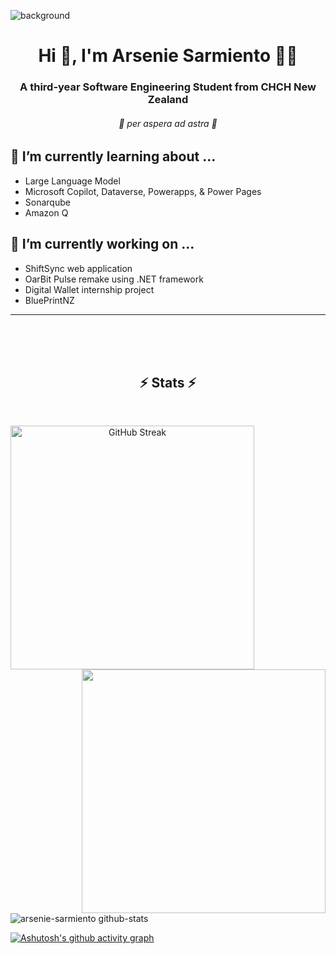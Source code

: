 ![background](https://github.com/user-attachments/assets/74f81674-d5b4-44dc-abf5-6f590c41bc71)
<h1 align="center">Hi 👋, I'm Arsenie Sarmiento 🧙‍♂️</h1>
<h3 align="center">A third-year Software Engineering Student from CHCH New Zealand</h3>
<!-- <h6 align="center">
  Animator | Coder | Cinephile | Cyclist | Casual | Fragment Writer | Theatre Kid    
</h6>
 -->
 <h6 align="center">
  🌟 per aspera ad astra 🌟
 </h6>

## 🌱 I’m currently learning about ...
- Large Language Model
- Microsoft Copilot, Dataverse, Powerapps, & Power Pages
- Sonarqube
- Amazon Q
  
## 🔭 I’m currently working on ...
- ShiftSync web application
- OarBit Pulse remake using .NET framework
- Digital Wallet internship project
- BluePrintNZ

---
<!-- 
<table align="center" >
  <tr>
    <td align="center"><a href="https://angular.io" target="_blank"><img src="https://angular.io/assets/images/logos/angular/angular.svg" alt="angular" width="40" height="40"/></a></td>
    <td align="center"><a href="https://www.gnu.org/software/bash/" target="_blank"><img src="https://www.vectorlogo.zone/logos/gnu_bash/gnu_bash-icon.svg" alt="bash" width="40" height="40"/></a></td>
    <td align="center"><a href="https://www.blender.org/" target="_blank"><img src="https://download.blender.org/branding/community/blender_community_badge_white.svg" alt="blender" width="40" height="40"/></a></td>
    <td align="center"><a href="https://www.w3schools.com/css/" target="_blank"><img src="https://raw.githubusercontent.com/devicons/devicon/master/icons/css3/css3-original-wordmark.svg" alt="css3" width="40" height="40"/></a></td>
    <td align="center"><a href="https://www.figma.com/" target="_blank"><img src="https://www.vectorlogo.zone/logos/figma/figma-icon.svg" alt="figma" width="40" height="40"/></a></td>
    <td align="center"><a href="https://firebase.google.com/" target="_blank"><img src="https://www.vectorlogo.zone/logos/firebase/firebase-icon.svg" alt="firebase" width="40" height="40"/></a></td>
  </tr>
  <tr>
    <td align="center"><a href="https://cloud.google.com" target="_blank"><img src="https://www.vectorlogo.zone/logos/google_cloud/google_cloud-icon.svg" alt="gcp" width="40" height="40"/></a></td>
    <td align="center"><a href="https://git-scm.com/" target="_blank"><img src="https://www.vectorlogo.zone/logos/git-scm/git-scm-icon.svg" alt="git" width="40" height="40"/></a></td>
    <td align="center"><a href="https://www.w3.org/html/" target="_blank"><img src="https://raw.githubusercontent.com/devicons/devicon/master/icons/html5/html5-original-wordmark.svg" alt="html5" width="40" height="40"/></a></td>
    <td align="center"><a href="https://www.adobe.com/in/products/illustrator.html" target="_blank"><img src="https://www.vectorlogo.zone/logos/adobe_illustrator/adobe_illustrator-icon.svg" alt="illustrator" width="40" height="40"/></a></td>
    <td align="center"><a href="https://ionicframework.com" target="_blank"><img src="https://upload.wikimedia.org/wikipedia/commons/d/d1/Ionic_Logo.svg" alt="ionic" width="40" height="40"/></a></td>
    <td align="center"><a href="https://developer.mozilla.org/en-US/docs/Web/JavaScript" target="_blank"><img src="https://raw.githubusercontent.com/devicons/devicon/master/icons/javascript/javascript-original.svg" alt="javascript" width="40" height="40"/></a></td>
  </tr>
  <tr>
    <td align="center"><a href="https://www.linux.org/" target="_blank"><img src="https://raw.githubusercontent.com/devicons/devicon/master/icons/linux/linux-original.svg" alt="linux" width="40" height="40"/></a></td>
    <td align="center"><a href="https://www.mongodb.com/" target="_blank"><img src="https://raw.githubusercontent.com/devicons/devicon/master/icons/mongodb/mongodb-original-wordmark.svg" alt="mongodb" width="40" height="40"/></a></td>
    <td align="center"><a href="https://www.mysql.com/" target="_blank"><img src="https://raw.githubusercontent.com/devicons/devicon/master/icons/mysql/mysql-original-wordmark.svg" alt="mysql" width="40" height="40"/></a></td>
    <td align="center"><a href="https://nodejs.org" target="_blank"><img src="https://raw.githubusercontent.com/devicons/devicon/master/icons/nodejs/nodejs-original-wordmark.svg" alt="nodejs" width="40" height="40"/></a></td>
    <td align="center"><a href="https://www.photoshop.com/en" target="_blank"><img src="https://raw.githubusercontent.com/devicons/devicon/master/icons/photoshop/photoshop-line.svg" alt="photoshop" width="40" height="40"/></a></td>
    <td align="center"><a href="https://postman.com" target="_blank"><img src="https://www.vectorlogo.zone/logos/getpostman/getpostman-icon.svg" alt="postman" width="40" height="40"/></a></td>
  </tr>
  <tr>
    <td align="center"><a href="https://reactjs.org/" target="_blank"><img src="https://raw.githubusercontent.com/devicons/devicon/master/icons/react/react-original-wordmark.svg" alt="react" width="40" height="40"/></a></td>
    <td align="center"><a href="https://sass-lang.com" target="_blank"><img src="https://raw.githubusercontent.com/devicons/devicon/master/icons/sass/sass-original.svg" alt="sass" width="40" height="40"/></a></td>
    <td align="center"><a href="https://www.sketch.com/" target="_blank"><img src="https://www.vectorlogo.zone/logos/sketchapp/sketchapp-icon.svg" alt="sketch" width="40" height="40"/></a></td>
    <td align="center"><a href="https://www.typescriptlang.org/" target="_blank"><img src="https://raw.githubusercontent.com/devicons/devicon/master/icons/typescript/typescript-original.svg" alt="typescript" width="40" height="40"/></a></td>
    <td align="center"><a href="https://www.adobe.com/products/xd.html" target="_blank"><img src="https://upload.wikimedia.org/wikipedia/commons/c/c2/Adobe_XD_CC_icon.svg" alt="xd" width="40" height="40"/></a></td>
  </tr>
</table>
-->
<br>
<!-- <h3 align="center">Connect with me:</h3>
<p align="center">
<a href="https://codepen.io/efeele" target="_blank"><img align="center" src="https://raw.githubusercontent.com/rahuldkjain/github-profile-readme-generator/master/src/images/icons/Social/codepen.svg" alt="efeele" height="30" width="40" /></a>
<a href="https://instagram.com/efeele.dev" target="_blank"><img align="center" src="https://raw.githubusercontent.com/rahuldkjain/github-profile-readme-generator/master/src/images/icons/Social/instagram.svg" alt="efeele.dev" height="30" width="40" /></a>
<a href="https://www.youtube.com/c/efeeledev" target="_bblank"><img align="center" src="https://raw.githubusercontent.com/rahuldkjain/github-profile-readme-generator/master/src/images/icons/Social/youtube.svg" alt="efeeledev" height="30" width="40" /></a>
 -->
<br>
<br>
<h2 align="center">⚡ Stats ⚡</h2>
<br>
<p align=center >
  <div align=center>
    <a href="https://git.io/streak-stats">
      <img align="left" width=390 src="https://github-readme-streak-stats-amber-two.vercel.app?user=arsenie-sarmiento&count_private=true&theme=react&dates=EBEBEB6D&&border_radius=25&exclude_days=Sun%2CSat&border=AC7BF9&fire=78ECFD&ring=AC7BF9&currStreakLabel=78ECFD&currStreakNum=E8E8E8&background=26272D&stroke=78ECFD&excludeDaysLabel=26272D&include_all_commits=true" alt="GitHub Streak" />
    </a>
    <a href="https://github.com/anuraghazra/github-readme-stats" title="Go to Source">
      <img align="right" width=390 src="https://github-readme-stats-fernando-lopezs-projects-3f43787d.vercel.app/api?username=arsenie-sarmiento&count_private=true&show_icons=true&theme=react&border_color=60B2BF&hide_border=false&border_radius=25&title_color=78ECFD&icon_color=AC7BF9&bg_color=26272D&include_all_commits=true" />
    </a>
  </div>
  <br><br><br><br><br><br><br><br><br>
 </p>

![arsenie-sarmiento github-stats](https://stats.dooboo.io/api/github-stats-advanced?login=arsenie-sarmiento&count_private=true)

[![Ashutosh's github activity graph](https://github-readme-activity-graph.vercel.app/graph?username=arsenie-sarmiento&bg_color=26272D&title_color=FFFFFF&color=77EBFC&line=77EBFC&point=AE7BFA&area_color=FAACFF&area=true&radius=16&hide_border=true)](https://github.com/ashutosh00710/github-readme-activity-graph)

<!-- 
## 🔍 I'm continuously exploring about these tools ...

### 📱 Programming Languages & Frameworks
- Frontend: JavaScript, TypeScript, React, HTML5, CSS, Bootstrap, SASS
- Backend: Python, C#, Flask, Node.js, Express
- Mobile: React Native, Flutter (if applicable)
|    |    |
|:--:|:--:|
---
<table>
  <tr>
    <td><img src="https://cdn.jsdelivr.net/gh/devicons/devicon/icons/html5/html5-original.svg" width="20" height="20"/></td>
    <td><img src="https://cdn.jsdelivr.net/gh/devicons/devicon/icons/python/python-original.svg" width="20" height="20"/></td>
    <td><img src="https://cdn.jsdelivr.net/gh/devicons/devicon/icons/javascript/javascript-original.svg" width="20" height="20"/></td>
    <td><img src="https://cdn.jsdelivr.net/gh/devicons/devicon/icons/typescript/typescript-original.svg" width="20" height="20"/></td>
    <td><img src="https://cdn.jsdelivr.net/gh/devicons/devicon/icons/bootstrap/bootstrap-original.svg" width="20" height="20"/></td>
    <td><img src="https://cdn.jsdelivr.net/gh/devicons/devicon/icons/csharp/csharp-original.svg" width="20" height="20"/></td>
    <td><img src="https://cdn.jsdelivr.net/gh/devicons/devicon/icons/react/react-original.svg" width="20" height="20"/></td>
  </tr>
</table>

### 🛠 Tools & Technologies
- Version Control: Git, GitHub, GitLab
- CI/CD: Jenkins, CircleCI, Travis CI
- Containerization: Docker, Kubernetes
- Build Tools: Webpack, Babel, NPM, Yarn
|    |    |
|:--:|:--:|
---


### 🗃️ Database Management
- Relational Databases: MySQL, MariaDB, PostgreSQL
- NoSQL: MongoDB, Firebase
- Data Handling: SQL, ORM (e.g., Sequelize, Mongoose)
|    |    |
|:--:|:--:|
---
<table>
  <tr>
    <td><img src="https://cdn.jsdelivr.net/gh/devicons/devicon/icons/mariadb/mariadb-original.svg" width="20" height="20"/></td>
    <td><img src="https://cdn.jsdelivr.net/gh/devicons/devicon/icons/mysql/mysql-original.svg" width="20" height="20"/></td>
  </tr>
</table>

### 🧪 Testing & Quality Assurance
- Unit Testing: Jest, Mocha, Jasmine
- Linting & Static Analysis: ESLint, Prettier
- End-to-End Testing: Cypress, Selenium
- Test Automation: Puppeteer, Playwright
|    |    |
|:--:|:--:|
---
<table>
  <tr>
    <td><img src="https://cdn.jsdelivr.net/gh/devicons/devicon/icons/jest/jest-plain.svg" width="20" height="20"/></td>
    <td><img src="https://cdn.jsdelivr.net/gh/devicons/devicon/icons/eslint/eslint-original.svg" width="20" height="20"/></td>
  </tr>
</table>

### 📦 Cloud & Deployment
- Cloud Providers: AWS, Google Cloud, Azure
- Serverless: AWS Lambda, Firebase Functions
- Web Servers: Nginx, Apache
- Deployment Platforms: Heroku, DigitalOcean, Vercel, Netlify
|    |    |
|:--:|:--:|
---

🔒 Security & Authentication
- Authentication: OAuth, JWT, Firebase Auth
- Security Practices: HTTPS, CORS, Cross-Site Scripting (XSS) protection, CSRF
|    |    |
|:--:|:--:|
---

### 📂 Development Practices & Methodologies
- Agile: Scrum, Kanban
- Project Management: Jira, Trello, Asana
- Collaboration: Slack, Microsoft Teams
- Code Review: GitHub/GitLab Pull Requests
|    |    |
|:--:|:--:|
---
<table>
  <tr>
    <td><img src="https://cdn.jsdelivr.net/gh/devicons/devicon/icons/git/git-original.svg" width="20" height="20"/></td>
    <td><img src="https://cdn.jsdelivr.net/gh/devicons/devicon/icons/jira/jira-original.svg" width="20" height="20"/></td>
  </tr>
</table>

🧠 Concepts & Architectures
- Software Design: OOP, SOLID, Design Patterns
- Microservices: Architecture, Docker, API Gateway
- RESTful APIs & GraphQL
- Event-Driven Architecture: Kafka, RabbitMQ
|    |    |
|:--:|:--:|
---

🔧 Systems & DevOps
- Operating Systems: Linux, macOS, Windows
- Shell Scripting: Bash, PowerShell
- Infrastructure as Code: Terraform, Ansible, CloudFormation
- Monitoring & Logging: Prometheus, Grafana, ELK Stack
|    |    |
|:--:|:--:|
---
<table>
  <tr>
    <td><img src="https://cdn.jsdelivr.net/gh/devicons/devicon/icons/bash/bash-original.svg" width="20" height="20"/></td>
    <td><img src="https://cdn.jsdelivr.net/gh/devicons/devicon/icons/linux/linux-original.svg" width="20" height="20"/></td>
    <td><img src="https://cdn.jsdelivr.net/gh/devicons/devicon/icons/powershell/powershell-original.svg" width="20" height="20"/></td>
  </tr>
</table>

### 💻 Systems
|    |    |
|:--:|:--:|
---


### 🖌️ UX/UI Design
|    |    |
|:--:|:--:|
---
<table>
  <tr>
    <td><img src="https://cdn.jsdelivr.net/gh/devicons/devicon/icons/figma/figma-original.svg" width="20" height="20"/></td>
    <td><img src="https://cdn.jsdelivr.net/gh/devicons/devicon/icons/gimp/gimp-original.svg" width="20" height="20"/></td>
  </tr>
</table>

### 🧰 Others
- Documentation: Markdown, JSDoc, Swagger
- Collaboration: Git, Bitbucket, Jira
- Productivity: Notion, Confluence
|    |    |
|:--:|:--:|
---
<table>
  <tr>
    <td><img src="https://cdn.jsdelivr.net/gh/devicons/devicon/icons/flask/flask-original.svg" width="20" height="20"/></td>
    <td><img src="https://cdn.jsdelivr.net/gh/devicons/devicon/icons/babel/babel-original.svg" width="20" height="20"/></td>
    <td><img src="https://cdn.jsdelivr.net/gh/devicons/devicon/icons/apache/apache-original.svg" width="20" height="20"/></td>
    <td><img src="https://cdn.jsdelivr.net/gh/devicons/devicon/icons/json/json-original.svg" width="20" height="20"/></td>
  </tr>
</table>
-->
